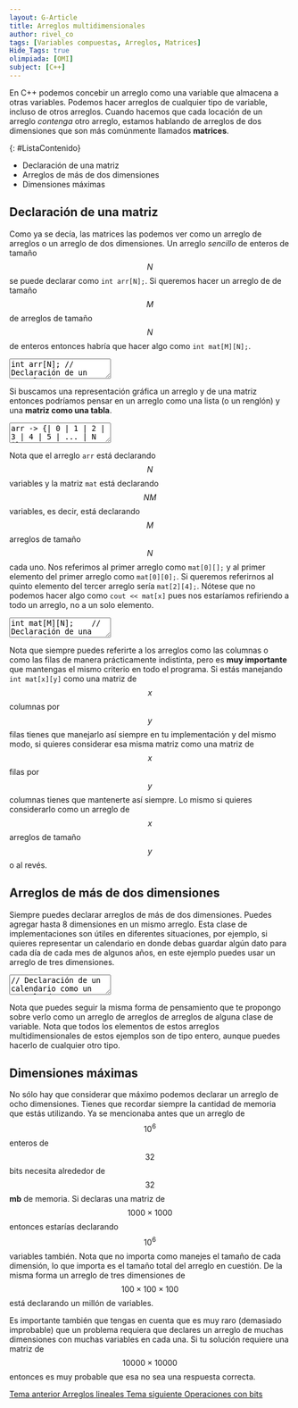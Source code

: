 ```yaml
---
layout: G-Article
title: Arreglos multidimensionales
author: rivel_co
tags: [Variables compuestas, Arreglos, Matrices]
Hide_Tags: true
olimpiada: [OMI]
subject: [C++]
---
```


En C++ podemos concebir un arreglo como una variable que almacena a otras variables. Podemos hacer arreglos de cualquier tipo de variable, incluso de otros arreglos. Cuando hacemos que cada locación de un arreglo *contenga* otro arreglo, estamos hablando de arreglos de dos dimensiones que son más comúnmente llamados **matrices**.

{: #ListaContenido}
- Declaración de una matriz
- Arreglos de más de dos dimensiones
- Dimensiones máximas

## Declaración de una matriz

Como ya se decía, las matrices las podemos ver como un arreglo de arreglos o un arreglo de dos dimensiones. Un arreglo *sencillo* de enteros de tamaño $$N$$ se puede declarar como `int arr[N];`. Si queremos hacer un arreglo de de tamaño $$M$$ de arreglos de tamaño $$N$$ de enteros entonces habría que hacer algo como `int mat[M][N];`.

<textarea class="cpp">int arr[N]; // Declaración de un arreglo de una dimensión
int mat[M][N]; // Declaración de un arreglo de dos dimensiones o matriz</textarea>

Si buscamos una representación gráfica un arreglo y de una matriz entonces podríamos pensar en un arreglo como una lista (o un renglón) y una **matriz como una tabla**.

<textarea class="plain-text">arr -> {| 0 | 1 | 2 | 3 | 4 | 5 | ... | N |}
mat -> {| 0 | 1 | 2 | 3 | 4 | 5 | ... | N |
        | 0 | 1 | 2 | 3 | 4 | 5 | ... | N |
        | 0 | 1 | 2 | 3 | 4 | 5 | ... | N |
        | 0 | 1 | 2 | 3 | 4 | 5 | ... | N |
        ...
        | M | ...                         |} </textarea>

Nota que el arreglo `arr` está declarando $$N$$ variables y la matriz `mat` está declarando $$NM$$ variables, es decir, está declarando $$M$$ arreglos de tamaño $$N$$ cada uno. Nos referimos al primer arreglo como `mat[0][];` y al primer elemento del primer arreglo como `mat[0][0];`. Si queremos referirnos al quinto elemento del tercer arreglo sería `mat[2][4];`. Nótese que no podemos hacer algo como `cout << mat[x]` pues nos estaríamos refiriendo a todo un arreglo, no a un solo elemento. 

<textarea class="cpp">int mat[M][N];    // Declaración de una matriz de M x N
mat[0][0] = 56; // Asignación al primer elemento del primer arreglo
cin >> mat[x][y];   // Ingresamos un dato en el elemento y del arreglo x</textarea>

Nota que siempre puedes referirte a los arreglos como las columnas o como las filas de manera prácticamente indistinta, pero es **muy importante** que mantengas el mismo criterio en todo el programa. Si estás manejando `int mat[x][y]` como una matriz de $$x$$ columnas por $$y$$ filas tienes que manejarlo así siempre en tu implementación y del mismo modo, si quieres considerar esa misma matriz como una matriz de $$x$$ filas por $$y$$ columnas tienes que mantenerte así siempre. Lo mismo si quieres considerarlo como un arreglo de $$x$$ arreglos de tamaño $$y$$ o al revés.

## Arreglos de más de dos dimensiones

Siempre puedes declarar arreglos de más de dos dimensiones. Puedes agregar hasta 8 dimensiones en un mismo arreglo. Esta clase de implementaciones son útiles en diferentes situaciones, por ejemplo, si quieres representar un calendario en donde debas guardar algún dato para cada día de cada mes de algunos años, en este ejemplo puedes usar un arreglo de tres dimensiones.

<textarea class="cpp">// Declaración de un calendario como un arreglo de 3 dimensiones
// en este caso se estarían representando 80 años, cada uno con hasta 
// 12 meses y cada mes con hasta 31 días
int calendario[80][12][31];
calendario[49][3][10] = 105; // Aquí le asignamos un 105 al día 10 de marzo del año 50</textarea>

Nota que puedes seguir la misma forma de pensamiento que te propongo sobre verlo como un arreglo de arreglos de arreglos de alguna clase de variable. Nota que todos los elementos de estos arreglos multidimensionales de estos ejemplos son de tipo entero, aunque puedes hacerlo de cualquier otro tipo.

## Dimensiones máximas

No sólo hay que considerar que máximo podemos declarar un arreglo de ocho dimensiones. Tienes que recordar siempre la cantidad de memoria que estás utilizando. Ya se mencionaba antes que un arreglo de $$10^6$$ enteros de $$32$$ bits necesita alrededor de $$32$$ **mb** de memoria. Si declaras una matriz de $$1000 \times 1000$$ entonces estarías declarando $$10^6$$ variables también. Nota que no importa como manejes el tamaño de cada dimensión, lo que importa es el tamaño total del arreglo en cuestión. De la misma forma un arreglo de tres dimensiones de $$ 100 \times 100 \times 100$$ está declarando un millón de variables.

Es importante también que tengas en cuenta que es muy raro (demasiado improbable) que un problema requiera que declares un arreglo de muchas dimensiones con muchas variables en cada una. Si tu solución requiere una matriz de $$10000 \times 10000$$ entonces es muy probable que esa no sea una respuesta correcta.

<div class="Nav">
    <a id="navLeft" href="{{ site.baseurl }}/C++/Estructuras/Arreglos/" title="Arreglos lineales &vert; #iP Code">
        Tema anterior
        <span>Arreglos lineales</span>
    </a>
    <a id="navRight" href="{{ site.baseurl }}/C++/Estructuras/Operaciones-con-bits/" title="Operaciones con bits &vert; #iP Code">
        Tema siguiente
        <span>Operaciones con bits</span>
    </a>
</div>